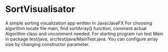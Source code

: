 # SortVisualisator
A simple sorting visualization app written in Java/JavaFX
For choosing algorithm locate file main, find sortArray() function, comment actual Algorithm class and uncomment needed.
For starting program run test Main in package test/java, src/test/java/MainTest.java. You can configure array size by changing constructor parameter.
